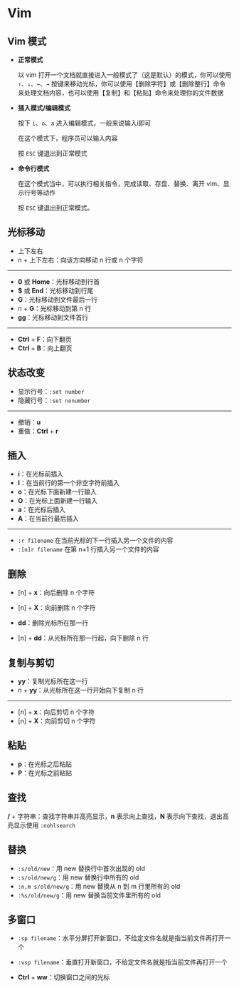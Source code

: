 # Vim 

## Vim 模式

- **正常模式**

    以 vim 打开一个文档就直接进入一般模式了（这是默认）的模式，你可以使用 `↑`、`↓`、`←`、`→` 按键来移动光标，你可以使用【删除字符】或【删除整行】命令来处理文档内容，也可以使用【复制】和【粘贴】命令来处理你的文件数据

- **插入模式/编辑模式**

    按下 `i`、`o`、`a` 进入编辑模式，一般来说输入i即可

    在这个模式下，程序员可以输入内容

    按 `ESC` 键退出到正常模式

- **命令行模式**

    在这个模式当中，可以执行相关指令，完成读取、存盘、替换、离开 vim、显示行号等动作

    按 `ESC` 键退出到正常模式。

## 光标移动

- 上下左右
- n + 上下左右：向该方向移动 n 行或 n 个字符

<hr/>

- <b>0</b> 或 <b>Home</b>：光标移动到行首
- <b>$</b> 或 <b>End</b>：光标移动到行尾
- <b>G</b>：光标移动到文件最后一行
- n + <b>G</b>：光标移动到第 n 行
- <b>g</b><b>g</b>：光标移动到文件首行

<hr/>

- <b>Ctrl</b> + <b>F</b>：向下翻页
- <b>Ctrl</b> + <b>B</b>：向上翻页

##  状态改变

- 显示行号：`:set number`
- 隐藏行号：`:set nonumber`

<hr/>

- 撤销：<b>u</b>
- 重做：<b>Ctrl</b> + <b>r</b>

## 插入

- <b>i</b>：在光标前插入
- <b>I</b>：在当前行的第一个非空字符前插入
- <b>o</b>：在光标下面新建一行输入
- <b>O</b>：在光标上面新建一行输入
- <b>a</b>：在光标后插入
- <b>A</b>：在当前行最后插入

<hr/>

- `:r filename` 在当前光标的下一行插入另一个文件的内容
- `:[n]r filename` 在第 n+1 行插入另一个文件的内容

## 删除

- [n] + <b>x</b>：向后删除 n 个字符
- [n] + <b>X</b>：向前删除 n 个字符
- <b>d</b><b>d</b>：删除光标所在那一行

- [n] + <b>d</b><b>d</b>：从光标所在那一行起，向下删除 n 行

##  复制与剪切

- <b>y</b><b>y</b>：复制光标所在这一行
- n + <b>y</b><b>y</b>：从光标所在这一行开始向下复制 n 行

<hr/>

- [n] + <b>x</b>：向后剪切 n 个字符
- [n] + <b>X</b>：向前剪切 n 个字符

## 粘贴

- <b>p</b>：在光标之后粘贴
- <b>P</b>：在光标之前粘贴

##  查找

<b>/</b> + 字符串：查找字符串并高亮显示，<b>n</b> 表示向上查找，<b>N</b> 表示向下查找，退出高亮显示使用 `:nohlsearch`

## 替换

- `:s/old/new`：用 new 替换行中首次出现的 old
- `:s/old/new/g`：用 new 替换行中所有的 old
- `:n,m s/old/new/g`：用 new 替换从 n 到 m 行里所有的 old
- `:%s/old/new/g`：用 new 替换当前文件里所有的 old

## 多窗口

- `:sp filename`：水平分屏打开新窗口，不给定文件名就是指当前文件再打开一个

- `:vsp filename`：垂直打开新窗口，不给定文件名就是指当前文件再打开一个
- <b>Ctrl</b> + <b>w</b><b>w</b>：切换窗口之间的光标